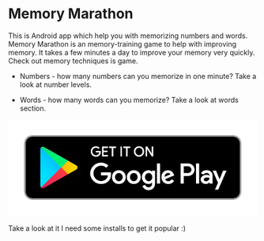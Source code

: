 # Memory Marathon
This is Android app which help you with memorizing numbers and words.
Memory Marathon is an memory-training game to help with improving memory. It takes a few minutes a day to improve your memory very quickly. Check out memory techniques is game.

- Numbers - how many numbers can you memorize in one minute? Take a look at number levels.

- Words - how many words can you memorize? Take a look at words section.

![alt tag](https://github.com/GGJirka/Memory-Marathon/blob/master/app/src/main/assets/google-play-badge.png)

Take a look at it I need some installs to get it popular :)

